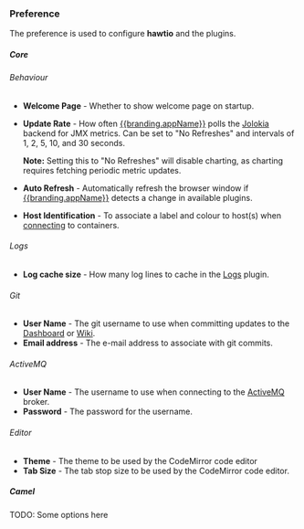 ### Preference

The preference is used to configure **hawtio** and the plugins.

##### Core #####

###### Behaviour ######
- **Welcome Page** - Whether to show welcome page on startup.
- **Update Rate** - How often [{{branding.appName}}](http://hawt.io "{{branding.appName}}") polls the [Jolokia](http://jolokia.org) backend for JMX metrics.  Can be set to "No Refreshes" and intervals of 1, 2, 5, 10, and 30 seconds.

  <i class='yellow text-shadowed icon-warning-sign'></i> **Note:** Setting this to "No Refreshes" will disable charting, as charting requires fetching periodic metric updates.
- **Auto Refresh** - Automatically refresh the browser window if [{{branding.appName}}](http://hawt.io "{{branding.appName}}") detects a change in available plugins.
- **Host Identification** - To associate a label and colour to host(s) when [connecting](#/help/jvm) to containers.

###### Logs ######
- **Log cache size** - How many log lines to cache in the [Logs](#/help/log) plugin.

###### Git ######
- **User Name** - The git username to use when committing updates to the [Dashboard](#/help/dashboard/) or [Wiki](#/help/wiki).
- **Email address** - The e-mail address to associate with git commits.

###### ActiveMQ ######
- **User Name** - The username to use when connecting to the [ActiveMQ](#/help/activemq/) broker.
- **Password** - The password for the username.

###### Editor ######
- **Theme** - The theme to be used by the CodeMirror code editor
- **Tab Size** - The tab stop size to be used by the CodeMirror code editor.


##### Camel #####

TODO: Some options here
